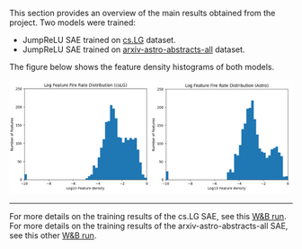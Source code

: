 This section provides an overview of the main results obtained from the project. Two models were trained: 

- JumpReLU SAE trained on [cs.LG](https://huggingface.co/datasets/UniverseTBD/arxiv-bit-flip-cs.LG) dataset. 
- JumpReLU SAE trained on [arxiv-astro-abstracts-all](https://huggingface.co/datasets/UniverseTBD/arxiv-astro-abstracts-all) dataset. 

The figure below shows the feature density histograms of both models. 

<p align="center">
  <img src="docs//assets/histograms.png" alt="Feature density histograms" width="600">
</p>




























--- 
For more details on the training results of the cs.LG SAE, see this [W&B run](https://huggingface.co/datasets/UniverseTBD/arxiv-astro-abstracts-all). 
For more details on the training results of the arxiv-astro-abstracts-all SAE, see this other [W&B run](https://wandb.ai/ybiku-unir/SBERT-SAEs-csLG/runs/a1pu5u76?nw=nwuserybiku).
